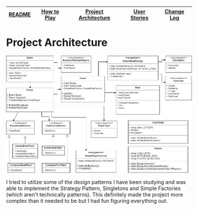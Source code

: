 |[README](../README.md)|[How to Play](how-to-play.md)|[Project Architecture](architecture.md)|[User Stories](user-stories.md)|[Change Log](change-log.md)|
|-|-|-|-|-|

# Project Architecture

![UML](images/architecture.png)

I tried to utilize some of the design patterns I have been studying and was able to implement the Strategy Pattern, Singletons and Simple Factories (which aren't technically patterns). This definitely made the project more complex than it needed to be but I had fun figuring everything out.